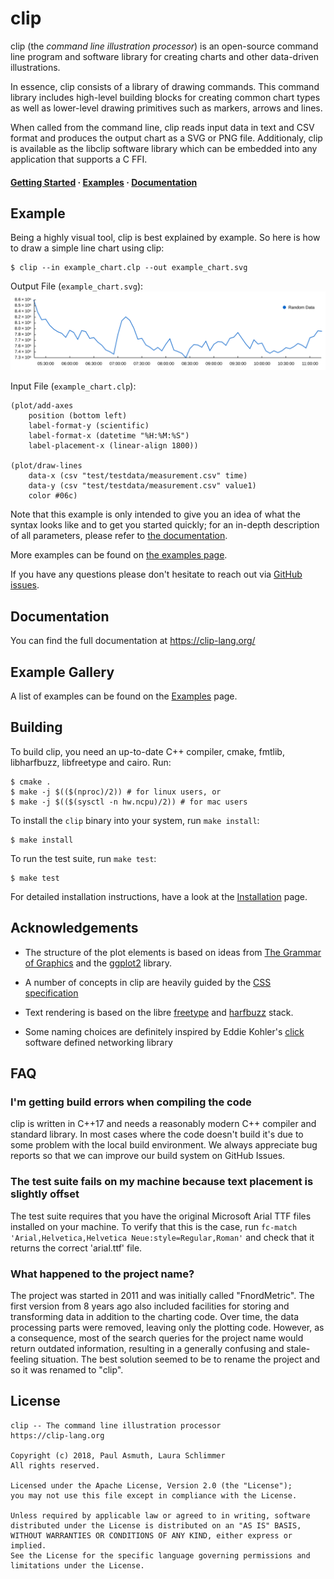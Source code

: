 # clip

clip (the _command line illustration processor_) is an open-source command line
program and software library for creating charts and other data-driven
illustrations.

In essence, clip consists of a library of drawing commands. This command library
includes high-level building blocks for creating common chart types as well as
lower-level drawing primitives such as markers, arrows and lines.

When called from the command line, clip reads input data in text and CSV format
and produces the output chart as a SVG or PNG file. Additionaly, clip is available
as the libclip software library which can be embedded into any application that
supports a C FFI.


<h4>
  <a href="https://clip-lang.org/getting-started">Getting Started</a> &middot;
  <a href="https://clip-lang.org/examples">Examples</a> &middot;
  <a href="https://clip-lang.org">Documentation</a>
</h4>


Example
-------

Being a highly visual tool, clip is best explained by example. So here is how to
draw a simple line chart using clip:

    $ clip --in example_chart.clp --out example_chart.svg

Output File (`example_chart.svg`):
[![A simple scatterplot](/examples/charts-basic/demo_timeseries.svg)](https://clip-lang.org/examples/charts-basic/demo_timeseries)

Input File (`example_chart.clp`):

    (plot/add-axes
        position (bottom left)
        label-format-y (scientific)
        label-format-x (datetime "%H:%M:%S")
        label-placement-x (linear-align 1800))

    (plot/draw-lines
        data-x (csv "test/testdata/measurement.csv" time)
        data-y (csv "test/testdata/measurement.csv" value1)
        color #06c)

Note that this example is only intended to give you an idea of what the syntax
looks like and to get you started quickly; for an in-depth description of all
parameters, please refer to [the documentation](https://clip-lang.org).

More examples can be found on [the examples page](https://clip-lang.org/examples).

If you have any questions please don't hesitate to reach out via [GitHub issues](https://github.com/asmuth/clip).


Documentation
-------------

You can find the full documentation at https://clip-lang.org/


Example Gallery
---------------

A list of examples can be found on the [Examples](https://clip-lang.org/examples)
page.


Building
--------

To build clip, you need an up-to-date C++ compiler, cmake, fmtlib, libharfbuzz,
libfreetype and cairo. Run:

    $ cmake .
    $ make -j $(($(nproc)/2)) # for linux users, or
    $ make -j $(($(sysctl -n hw.ncpu)/2)) # for mac users 

To install the `clip` binary into your system, run `make install`:

    $ make install

To run the test suite, run `make test`:

    $ make test


For detailed installation instructions, have a look at the [Installation](https://clip-lang.org/documentation/installation/)
page.


Acknowledgements
----------------

  - The structure of the plot elements is based on ideas from [The Grammar of
    Graphics](https://www.springer.com/gp/book/9780387245447) and the
    [ggplot2](https://ggplot2.tidyverse.org/) library.

  - A number of concepts in clip are heavily guided by the
    [CSS specification](https://www.w3.org/TR/CSS2/)

  - Text rendering is based on the libre [freetype](https://www.freetype.org/)
    and [harfbuzz](https://harfbuzz.org) stack.

  - Some naming choices are definitely inspired by Eddie Kohler's
    [click](https://github.com/kohler/click) software defined networking library


FAQ
---

### I'm getting build errors when compiling the code

clip is written in C++17 and needs a reasonably modern C++ compiler and standard
library. In most cases where the code doesn't build it's due to some problem with
the local build environment. We always appreciate bug reports so that we can
improve our build system on GitHub Issues.

### The test suite fails on my machine because text placement is slightly offset

The test suite requires that you have the original Microsoft Arial TTF files
installed on your machine. To verify that this is the case, run `fc-match
'Arial,Helvetica,Helvetica Neue:style=Regular,Roman'` and check that it returns
the correct 'arial.ttf' file.

### What happened to the project name?

The project was started in 2011 and was initially called "FnordMetric". The
first version from 8 years ago also included facilities for storing and
transforming data in addition to the charting code. Over time, the data
processing parts were removed, leaving only the plotting code. However, as a
consequence, most of the search queries for the project name would return
outdated information, resulting in a generally confusing and stale-feeling
situation. The best solution seemed to be to rename the project and so it was
renamed to "clip".


License
-------

    clip -- The command line illustration processor
    https://clip-lang.org

    Copyright (c) 2018, Paul Asmuth, Laura Schlimmer
    All rights reserved.

    Licensed under the Apache License, Version 2.0 (the "License");
    you may not use this file except in compliance with the License.

    Unless required by applicable law or agreed to in writing, software
    distributed under the License is distributed on an "AS IS" BASIS,
    WITHOUT WARRANTIES OR CONDITIONS OF ANY KIND, either express or implied.
    See the License for the specific language governing permissions and
    limitations under the License.
